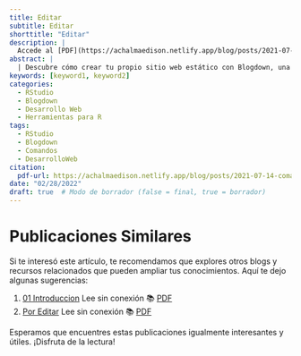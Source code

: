 ```yaml
---
title: Editar
subtitle: Editar
shorttitle: "Editar"
description: |
  Accede al [PDF](https://achalmaedison.netlify.app/blog/posts/2021-07-14-comandos-blogdown/index.pdf) completo aquí.
abstract: |
  | Descubre cómo crear tu propio sitio web estático con Blogdown, una herramienta poderosa que combina R Markdown y Hugo. Aprende a usar comandos sencillos para personalizar, construir y alojar tu sitio web de manera fácil y rápida. ¡Comienza tu proyecto web hoy mismo!
keywords: [keyword1, keyword2]
categories:
  - RStudio
  - Blogdown
  - Desarrollo Web
  - Herramientas para R
tags:
  - RStudio
  - Blogdown
  - Comandos
  - DesarrolloWeb
citation:
  pdf-url: https://achalmaedison.netlify.app/blog/posts/2021-07-14-comandos-blogdown/index.pdf
date: "02/28/2022"
draft: true  # Modo de borrador (false = final, true = borrador)
---
```







# Publicaciones Similares

Si te interesó este artículo, te recomendamos que explores otros blogs y recursos relacionados que pueden ampliar tus conocimientos. Aquí te dejo algunas sugerencias:


1. [01 Introduccion](https://achalmaedison.netlify.app/econometria/04-econometria-financiera/2022-02-28-01-introduccion) Lee sin conexión 📚 [PDF](https://achalmaedison.netlify.app/econometria/04-econometria-financiera/2022-02-28-01-introduccion/index.pdf)
2. [Por Editar](https://achalmaedison.netlify.app/econometria/04-econometria-financiera/2024-03-31-por-editar) Lee sin conexión 📚 [PDF](https://achalmaedison.netlify.app/econometria/04-econometria-financiera/2024-03-31-por-editar/index.pdf)


Esperamos que encuentres estas publicaciones igualmente interesantes y útiles. ¡Disfruta de la lectura!

